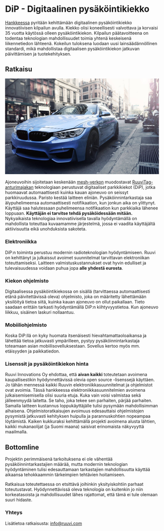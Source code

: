 # DiP - Digitaalinen pysäköintikiekko

[Hankkeessa](http://www.hel.fi/www/helsinki/fi/kaupunki-ja-hallinto/strategia-ja-talous/innovaatiorahasto/hankkeet-2015/digitaalinen-pysakointikiekko) pyritään kehittämään digitaalinen pysäköintikiekko innovatiivisen kilpailun avulla. Kiekko olisi koneellisesti valvottava ja korvaisi 35 vuotta käytössä olleen pysäköintikiekon. Kilpailun päätavoitteena on todentaa teknologian mahdollisuudet toimia yhtenä keskeisenä liikennetiedon lähteenä. Kokeilun tuloksena luodaan uusi lainsäädännöllinen standardi, mikä mahdollistaa digitaalisen pysäköintikiekon jatkuvan päivittämisen ja tuotekehityksen.

## Ratkaisu
![](https://raw.githubusercontent.com/ruuvi/parking-disc/master/dip.jpg)

Ajoneuvoihin sijoitetaan keskenään [mesh-verkon](https://en.wikipedia.org/wiki/Mesh_networking) muodostavat [RuuviTag-anturimajakan](https://github.com/ruuvi/brand/raw/master/ruuvitag_factsheet_2015/ruuvitag_factsheet_2015.pdf) teknologiaan perustuvat digitaaliset parkkikiekot (DiP), jotka huomaavat automaattisesti kuinka kauan ajoneuvo on seissyt parkkiruudussa. Paristo kestää laitteen eliniän. Pysäköinnintarkastaja saa älypuhelimeensa automaattisesti notifikaation, kun jonkun aika on ylittynyt. Käyttäjä saa halutessaan puhelimeensa notifikaation kun parkkiaika lähenee loppuaan. **Käyttäjän ei tarvitse tehdä pysäköidessään mitään.** Nykyaikaista teknologiaa innovatiivisella tavalla hyödyntämällä on mahdollista toteuttaa kuvaamamme järjestelmä, jossa ei vaadita käyttäjältä aktiivisuutta eikä unohduksista sakoteta.

### Elektroniikka
DiP:n toiminta perustuu modernin radioteknologian hyödyntämiseen. Ruuvi on kehittänyt ja julkaissut avoimet suunnitelmat tarvittavan elektroniikan toteuttamiseksi. Laitteen valmistuskustannukset ovat hyvin edulliset ja tulevaisuudessa voidaan puhua jopa **alle yhdestä eurosta**.

### Kiekon ohjelmisto
Digitaalisessa pysäköintikiekossa on sisällä (tarvittaessa automaattisesti etänä päivitettävissä oleva) ohjelmisto, joka on määritetty lähettämään yksilöityä tietoa siitä, kuinka kauan ajoneuvo on ollut paikallaan. Tieto saadaan erittäin tarkasti hyödyntämällä DiP:n kiihtyvyystietoa. Kun ajoneuvo liikkuu, sisäinen laskuri nollaantuu.

### Mobiiliohjelmisto
Koska DiP:llä on kyky huomata itsenäisesti hievahtamattaoloaikansa ja lähettää tietoa jatkuvasti ympärilleen, pystyy pysäköinnintarkastaja toteamaan asian mobiilisovelluksestaan. Sovellus kertoo myös mm. etäisyyden ja paikkatiedon.

### Lisenssit ja pysäköintikiekon hinta
Ruuvi Innovations Oy ehdottaa, että **aivan kaikki** toteutetaan avoimena kaupallisestikin hyödynnettävissä olevia open source -lisenssejä käyttäen. Jo tähän mennessä kaikki Ruuvin elektroniikkasuunnitelmat ja ohjelmistot ovat avoimia. Tässä hankkeessa elektroniikkasuunnitelmien avoimena julkaisemisemisella olisi suuria etuja. Kuka vain voisi valmistaa sekä jälleenmyydä laitetta. Se taho, joka tekee sen parhaiten, pärjää parhaiten. Samalla laitteen kustannus loppukäyttäjälle tulisi pysymään mahdollisimman alhaisena. Ohjelmistoratkaisujen avoimuus edesauttaisi ohjelmistojen pysymistä jatkuvasti kehityksen huipulla ja parannuskohtien nopeampaa löytämistä. Kaiken kukkuraksi kehittämällä projekti avoimena alusta lähtien, kaikki mukanaolijat (ja Suomi maana) saisivat erinomaista näkyvyyttä maailmalla.

## Bottomline
Projektin perimmäisenä tarkoituksena ei ole vähentää pysäköinnintarkastajien määrää, mutta modernin teknologian hyödyntäminen tulisi edesauttamaan tarkastajien mahdollisuutta käyttää aikaansa tehokkaammin tärkeimpien tehtävien hoitamiseen.

Ratkaisua toteutettaessa on etsittävä joihinkin yksityiskohtiin parhaat toteutustavat. Hyödynnettävissä oleva teknologia on kuitenkin jo niin korkeatasoista ja mahdollisuudet lähes rajattomat, että tämä ei tule olemaan suuri hidaste.

### Yhteys
Lisätietoa ratkaisusta: <info@ruuvi.com>